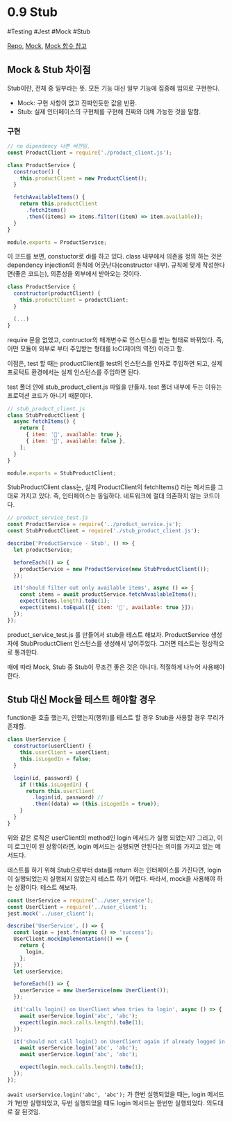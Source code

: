 # 0.9 Stub

#Testing #Jest #Mock #Stub

[Repo](https://github.com/pozafly/Jest-Example), [Mock](https://jestjs.io/docs/mock-functions), [Mock 함수 참고](https://www.daleseo.com/jest-fn-spy-on/)

## Mock & Stub 차이점

Stub이란, 전체 중 일부라는 뜻. 모든 기능 대신 일부 기능에 집중해 임의로 구현한다.

- Mock: 구현 사항이 없고 진짜인듯한 값을 반환.
- Stub: 실제 인터페이스의 구현체를 구현해 진짜와 대체 가능한 것을 말함.

### 구현

```js
// no dipendency 나쁜 버전임.
const ProductClient = require('./product_client.js');

class ProductService {
  constructor() {
    this.productClient = new ProductClient();
  }

  fetchAvailableItems() {
    return this.productClient
      .fetchItems()
      .then((items) => items.filter((item) => item.available));
  }
}

module.exports = ProductService;
```

이 코드를 보면, constuctor로 di를 하고 있다. class 내부에서 의존을 정의 하는 것은 dependency injection의 원칙에 어긋난다(constructor 내부). 규칙에 맞게 작성한다면(좋은 코드는), 의존성을 외부에서 받아오는 것이다.

```js
class ProductService {
  constructor(productClient) {
    this.productClient = productClient;
  }

  (...)
}

```

require 문을 없앴고, contructor의 매개변수로 인스턴스를 받는 형태로 바뀌었다. 즉, 어떤 모듈이 외부로 부터 주입받는 형태를 IoC(제어의 역전) 이라고 함.

이점은, test 할 때는 productClient를 test의 인스턴스를 인자로 주입하면 되고, 실제 프로턱트 환경에서는 실제 인스턴스를 주입하면 된다.

test 폴더 안에 stub_product_client.js 파일을 만들자. test 폴더 내부에 두는 이유는 프로덕션 코드가 아니기 때문이다.

```js
// stub_product_client.js
class StubProductClient {
  async fetchItems() {
    return [
      { item: '🥛', available: true },
      { item: '🍌', available: false },
    ];
  }
}

module.exports = StubProductClient;
```

StubProductClient class는, 실제 ProductClient의 fetchItems() 라는 메서드를 그대로 가지고 있다. 즉, 인터페이스는 동일하다. 네트워크에 절대 의존하지 않는 코드이다.

```js
// product_service_test.js
const ProductService = require('../product_service.js');
const StubProductClient = require('./stub_product_client.js');

describe('ProductService - Stub', () => {
  let productService;

  beforeEach(() => {
    productService = new ProductService(new StubProductClient());
  });

  it('should filter out only available items', async () => {
    const items = await productService.fetchAvailableItems();
    expect(items.length).toBe(1);
    expect(items).toEqual([{ item: '🥛', available: true }]);
  });
});
```

product_service_test.js 를 만들어서 stub을 테스트 해보자. ProductService 생성자에 StubProductClient 인스턴스를 생성해서 넣어주었다. 그러면 테스트는 정상적으로 통과한다.

때에 따라 Mock, Stub 중 Stub이 무조건 좋은 것은 아니다. 적절하게 나누어 사용해야 한다.

## Stub 대신 Mock을 테스트 해야할 경우

function을 호출 했는지, 안했는지(행위)를 테스트 할 경우 Stub을 사용할 경우 무리가 존재함.

```js
class UserService {
  constructor(userClient) {
    this.userClient = userClient;
    this.isLogedIn = false;
  }

  login(id, password) {
    if (!this.isLogedIn) {
      return this.userClient
        .login(id, password) //
        .then((data) => (this.isLogedIn = true));
    }
  }
}
```

위와 같은 로직은 userClient의 method인 login 메서드가 실행 되었는지? 그리고, 이미 로그인이 된 상황이라면, login 메서드는 실행되면 안된다는 의미를 가지고 있는 메서드다.

테스트를 하기 위해 Stub으로부터 data를 return 하는 인터페이스를 가진다면, login이 실행되었는지 실행되지 않았는지 테스트 하기 어렵다. 따라서, mock을 사용해야 하는 상황이다. 테스트 해보자.

```js
const UserService = require('../user_service');
const UserClient = require('../user_client');
jest.mock('../user_client');

describe('UserService', () => {
  const login = jest.fn(async () => 'success');
  UserClient.mockImplementation(() => {
    return {
      login,
    };
  });
  let userService;

  beforeEach(() => {
    userService = new UserService(new UserClient());
  });

  it('calls login() on UserClient when tries to login', async () => {
    await userService.login('abc', 'abc');
    expect(login.mock.calls.length).toBe(1);
  });

  it('should not call login() on UserClient again if already logged in', async () => {
    await userService.login('abc', 'abc');
    await userService.login('abc', 'abc');

    expect(login.mock.calls.length).toBe(1);
  });
});
```

`await userService.login('abc', 'abc');` 가 한번 실행되었을 때는, login 메서드가 1번만 실행되었고, 두번 실행되었을 때도 login 메서드는 한번만 실행되었다. 의도대로 잘 된것임.
